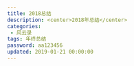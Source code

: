 ```yaml
---
title: 2018总结
description: <center>2018年总结</center>
categories:
 - 风云录
tags: 年终总结 
password: aa123456
updated: 2019-01-21 00:00:00
---
```




